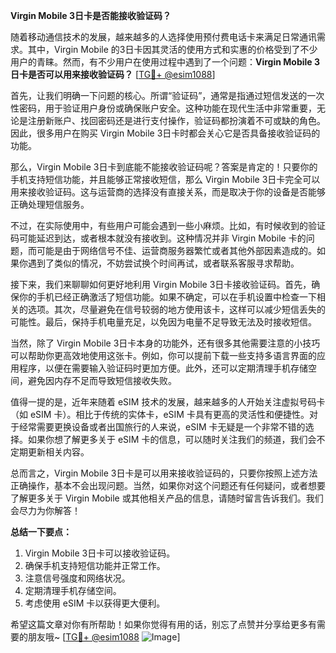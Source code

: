 **Virgin Mobile 3日卡是否能接收验证码？**

随着移动通信技术的发展，越来越多的人选择使用预付费电话卡来满足日常通讯需求。其中，Virgin Mobile 的3日卡因其灵活的使用方式和实惠的价格受到了不少用户的青睐。然而，有不少用户在使用过程中遇到了一个问题：**Virgin Mobile 3日卡是否可以用来接收验证码？** [[TG💪+ @esim1088](https://t.me/s/esim1088)]

首先，让我们明确一下问题的核心。所谓“验证码”，通常是指通过短信发送的一次性密码，用于验证用户身份或确保账户安全。这种功能在现代生活中非常重要，无论是注册新账户、找回密码还是进行支付操作，验证码都扮演着不可或缺的角色。因此，很多用户在购买 Virgin Mobile 3日卡时都会关心它是否具备接收验证码的功能。

那么，Virgin Mobile 3日卡到底能不能接收验证码呢？答案是肯定的！只要你的手机支持短信功能，并且能够正常接收短信，那么 Virgin Mobile 3日卡完全可以用来接收验证码。这与运营商的选择没有直接关系，而是取决于你的设备是否能够正确处理短信服务。

不过，在实际使用中，有些用户可能会遇到一些小麻烦。比如，有时候收到的验证码可能延迟到达，或者根本就没有接收到。这种情况并非 Virgin Mobile 卡的问题，而可能是由于网络信号不佳、运营商服务器繁忙或者其他外部因素造成的。如果你遇到了类似的情况，不妨尝试换个时间再试，或者联系客服寻求帮助。

接下来，我们来聊聊如何更好地利用 Virgin Mobile 3日卡接收验证码。首先，确保你的手机已经正确激活了短信功能。如果不确定，可以在手机设置中检查一下相关的选项。其次，尽量避免在信号较弱的地方使用该卡，这样可以减少短信丢失的可能性。最后，保持手机电量充足，以免因为电量不足导致无法及时接收短信。

当然，除了 Virgin Mobile 3日卡本身的功能外，还有很多其他需要注意的小技巧可以帮助你更高效地使用这张卡。例如，你可以提前下载一些支持多语言界面的应用程序，以便在需要输入验证码时更加方便。此外，还可以定期清理手机存储空间，避免因内存不足而导致短信接收失败。

值得一提的是，近年来随着 eSIM 技术的发展，越来越多的人开始关注虚拟号码卡（如 eSIM 卡）。相比于传统的实体卡，eSIM 卡具有更高的灵活性和便捷性。对于经常需要更换设备或者出国旅行的人来说，eSIM 卡无疑是一个非常不错的选择。如果你想了解更多关于 eSIM 卡的信息，可以随时关注我们的频道，我们会不定期更新相关内容。

总而言之，Virgin Mobile 3日卡是可以用来接收验证码的，只要你按照上述方法正确操作，基本不会出现问题。当然，如果你对这个问题还有任何疑问，或者想要了解更多关于 Virgin Mobile 或其他相关产品的信息，请随时留言告诉我们。我们会尽力为你解答！

**总结一下要点：**
1. Virgin Mobile 3日卡可以接收验证码。
2. 确保手机支持短信功能并正常工作。
3. 注意信号强度和网络状况。
4. 定期清理手机存储空间。
5. 考虑使用 eSIM 卡以获得更大便利。

希望这篇文章对你有所帮助！如果你觉得有用的话，别忘了点赞并分享给更多有需要的朋友哦~ [[TG💪+ @esim1088](https://t.me/s/esim1088) ![Image](https://i.postimg.cc/4NQfJmqS/Snipaste-2025-05-13-00-14-12.png)]